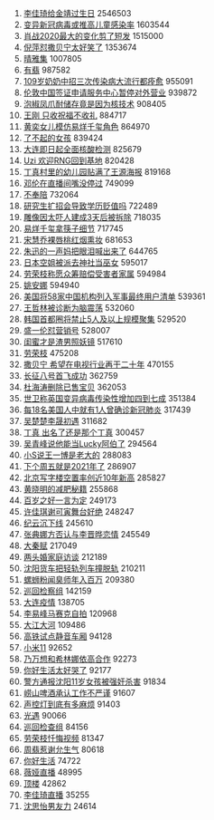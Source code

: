 1. [李佳琦给金靖过生日](https://s.weibo.com/weibo?q=%23%E6%9D%8E%E4%BD%B3%E7%90%A6%E7%BB%99%E9%87%91%E9%9D%96%E8%BF%87%E7%94%9F%E6%97%A5%23&Refer=top) 2546503
1. [变异新冠病毒或推高儿童感染率](https://s.weibo.com/weibo?q=%23%E5%8F%98%E5%BC%82%E6%96%B0%E5%86%A0%E7%97%85%E6%AF%92%E6%88%96%E6%8E%A8%E9%AB%98%E5%84%BF%E7%AB%A5%E6%84%9F%E6%9F%93%E7%8E%87%23&Refer=top) 1603544
1. [肖战2020最大的变化剪了短发](https://s.weibo.com/weibo?q=%E8%82%96%E6%88%982020%E6%9C%80%E5%A4%A7%E7%9A%84%E5%8F%98%E5%8C%96%E5%89%AA%E4%BA%86%E7%9F%AD%E5%8F%91&Refer=top) 1515000
1. [倪萍怼撒贝宁太好笑了](https://s.weibo.com/weibo?q=%23%E5%80%AA%E8%90%8D%E6%80%BC%E6%92%92%E8%B4%9D%E5%AE%81%E5%A4%AA%E5%A5%BD%E7%AC%91%E4%BA%86%23&Refer=top) 1353674
1. [晴雅集](https://s.weibo.com/weibo?q=%E6%99%B4%E9%9B%85%E9%9B%86&Refer=top) 1007805
1. [有翡](https://s.weibo.com/weibo?q=%E6%9C%89%E7%BF%A1&Refer=top) 987582
1. [109岁奶奶中招三次传染病大流行都痊愈](https://s.weibo.com/weibo?q=%23109%E5%B2%81%E5%A5%B6%E5%A5%B6%E4%B8%AD%E6%8B%9B%E4%B8%89%E6%AC%A1%E4%BC%A0%E6%9F%93%E7%97%85%E5%A4%A7%E6%B5%81%E8%A1%8C%E9%83%BD%E7%97%8A%E6%84%88%23&Refer=top) 955091
1. [伦敦中国签证申请服务中心暂停对外营业](https://s.weibo.com/weibo?q=%23%E4%BC%A6%E6%95%A6%E4%B8%AD%E5%9B%BD%E7%AD%BE%E8%AF%81%E7%94%B3%E8%AF%B7%E6%9C%8D%E5%8A%A1%E4%B8%AD%E5%BF%83%E6%9A%82%E5%81%9C%E5%AF%B9%E5%A4%96%E8%90%A5%E4%B8%9A%23&Refer=top) 939872
1. [泡椒凤爪耐储存竟是因为核技术](https://s.weibo.com/weibo?q=%23%E6%B3%A1%E6%A4%92%E5%87%A4%E7%88%AA%E8%80%90%E5%82%A8%E5%AD%98%E7%AB%9F%E6%98%AF%E5%9B%A0%E4%B8%BA%E6%A0%B8%E6%8A%80%E6%9C%AF%23&Refer=top) 908405
1. [王刚 只收祝福不收礼](https://s.weibo.com/weibo?q=%E7%8E%8B%E5%88%9A%20%E5%8F%AA%E6%94%B6%E7%A5%9D%E7%A6%8F%E4%B8%8D%E6%94%B6%E7%A4%BC&Refer=top) 884717
1. [黄奕女儿模仿易烊千玺角色](https://s.weibo.com/weibo?q=%23%E9%BB%84%E5%A5%95%E5%A5%B3%E5%84%BF%E6%A8%A1%E4%BB%BF%E6%98%93%E7%83%8A%E5%8D%83%E7%8E%BA%E8%A7%92%E8%89%B2%23&Refer=top) 864970
1. [了不起的女孩](https://s.weibo.com/weibo?q=%E4%BA%86%E4%B8%8D%E8%B5%B7%E7%9A%84%E5%A5%B3%E5%AD%A9&Refer=top) 839424
1. [大连即日起全面核酸检测](https://s.weibo.com/weibo?q=%23%E5%A4%A7%E8%BF%9E%E5%8D%B3%E6%97%A5%E8%B5%B7%E5%85%A8%E9%9D%A2%E6%A0%B8%E9%85%B8%E6%A3%80%E6%B5%8B%23&Refer=top) 825679
1. [Uzi 欢迎RNG回到基地](https://s.weibo.com/weibo?q=Uzi%20%E6%AC%A2%E8%BF%8ERNG%E5%9B%9E%E5%88%B0%E5%9F%BA%E5%9C%B0&Refer=top) 820428
1. [丁真村里的幼儿园贴满了王源海报](https://s.weibo.com/weibo?q=%23%E4%B8%81%E7%9C%9F%E6%9D%91%E9%87%8C%E7%9A%84%E5%B9%BC%E5%84%BF%E5%9B%AD%E8%B4%B4%E6%BB%A1%E4%BA%86%E7%8E%8B%E6%BA%90%E6%B5%B7%E6%8A%A5%23&Refer=top) 819168
1. [邓伦在直播间嘴没停过](https://s.weibo.com/weibo?q=%23%E9%82%93%E4%BC%A6%E5%9C%A8%E7%9B%B4%E6%92%AD%E9%97%B4%E5%98%B4%E6%B2%A1%E5%81%9C%E8%BF%87%23&Refer=top) 749099
1. [不奉陪](https://s.weibo.com/weibo?q=%E4%B8%8D%E5%A5%89%E9%99%AA&Refer=top) 732064
1. [研究生扩招会导致学历贬值吗](https://s.weibo.com/weibo?q=%23%E7%A0%94%E7%A9%B6%E7%94%9F%E6%89%A9%E6%8B%9B%E4%BC%9A%E5%AF%BC%E8%87%B4%E5%AD%A6%E5%8E%86%E8%B4%AC%E5%80%BC%E5%90%97%23&Refer=top) 722489
1. [雕像因太吓人建成3天后被拆除](https://s.weibo.com/weibo?q=%E9%9B%95%E5%83%8F%E5%9B%A0%E5%A4%AA%E5%90%93%E4%BA%BA%E5%BB%BA%E6%88%903%E5%A4%A9%E5%90%8E%E8%A2%AB%E6%8B%86%E9%99%A4&Refer=top) 718035
1. [易烊千玺拿筷子细节](https://s.weibo.com/weibo?q=%23%E6%98%93%E7%83%8A%E5%8D%83%E7%8E%BA%E6%8B%BF%E7%AD%B7%E5%AD%90%E7%BB%86%E8%8A%82%23&Refer=top) 717745
1. [宋慧乔裸唇桃红烟熏妆](https://s.weibo.com/weibo?q=%E5%AE%8B%E6%85%A7%E4%B9%94%E8%A3%B8%E5%94%87%E6%A1%83%E7%BA%A2%E7%83%9F%E7%86%8F%E5%A6%86&Refer=top) 681653
1. [朱迅的一声妈把眼泪喊出来了](https://s.weibo.com/weibo?q=%23%E6%9C%B1%E8%BF%85%E7%9A%84%E4%B8%80%E5%A3%B0%E5%A6%88%E6%8A%8A%E7%9C%BC%E6%B3%AA%E5%96%8A%E5%87%BA%E6%9D%A5%E4%BA%86%23&Refer=top) 644765
1. [日本空姐被派去神社当巫女](https://s.weibo.com/weibo?q=%23%E6%97%A5%E6%9C%AC%E7%A9%BA%E5%A7%90%E8%A2%AB%E6%B4%BE%E5%8E%BB%E7%A5%9E%E7%A4%BE%E5%BD%93%E5%B7%AB%E5%A5%B3%23&Refer=top) 595017
1. [劳荣枝称愿众筹赔偿受害者家属](https://s.weibo.com/weibo?q=%23%E5%8A%B3%E8%8D%A3%E6%9E%9D%E7%A7%B0%E6%84%BF%E4%BC%97%E7%AD%B9%E8%B5%94%E5%81%BF%E5%8F%97%E5%AE%B3%E8%80%85%E5%AE%B6%E5%B1%9E%23&Refer=top) 594984
1. [姚安娜](https://s.weibo.com/weibo?q=%E5%A7%9A%E5%AE%89%E5%A8%9C&Refer=top) 594940
1. [美国将58家中国机构列入军事最终用户清单](https://s.weibo.com/weibo?q=%23%E7%BE%8E%E5%9B%BD%E5%B0%8658%E5%AE%B6%E4%B8%AD%E5%9B%BD%E6%9C%BA%E6%9E%84%E5%88%97%E5%85%A5%E5%86%9B%E4%BA%8B%E6%9C%80%E7%BB%88%E7%94%A8%E6%88%B7%E6%B8%85%E5%8D%95%23&Refer=top) 539361
1. [王哲林被诊断为脑震荡](https://s.weibo.com/weibo?q=%E7%8E%8B%E5%93%B2%E6%9E%97%E8%A2%AB%E8%AF%8A%E6%96%AD%E4%B8%BA%E8%84%91%E9%9C%87%E8%8D%A1&Refer=top) 532060
1. [韩国首都圈将禁止5人及以上规模聚集](https://s.weibo.com/weibo?q=%23%E9%9F%A9%E5%9B%BD%E9%A6%96%E9%83%BD%E5%9C%88%E5%B0%86%E7%A6%81%E6%AD%A25%E4%BA%BA%E5%8F%8A%E4%BB%A5%E4%B8%8A%E8%A7%84%E6%A8%A1%E8%81%9A%E9%9B%86%23&Refer=top) 529520
1. [盛一伦怼营销号](https://s.weibo.com/weibo?q=%23%E7%9B%9B%E4%B8%80%E4%BC%A6%E6%80%BC%E8%90%A5%E9%94%80%E5%8F%B7%23&Refer=top) 528007
1. [闺蜜才是渣男照妖镜](https://s.weibo.com/weibo?q=%23%E9%97%BA%E8%9C%9C%E6%89%8D%E6%98%AF%E6%B8%A3%E7%94%B7%E7%85%A7%E5%A6%96%E9%95%9C%23&Refer=top) 517610
1. [劳荣枝](https://s.weibo.com/weibo?q=%E5%8A%B3%E8%8D%A3%E6%9E%9D&Refer=top) 475208
1. [撒贝宁 希望在电视行业再干二十年](https://s.weibo.com/weibo?q=%E6%92%92%E8%B4%9D%E5%AE%81%20%E5%B8%8C%E6%9C%9B%E5%9C%A8%E7%94%B5%E8%A7%86%E8%A1%8C%E4%B8%9A%E5%86%8D%E5%B9%B2%E4%BA%8C%E5%8D%81%E5%B9%B4&Refer=top) 470155
1. [长征八号首飞成功](https://s.weibo.com/weibo?q=%E9%95%BF%E5%BE%81%E5%85%AB%E5%8F%B7%E9%A6%96%E9%A3%9E%E6%88%90%E5%8A%9F&Refer=top) 362759
1. [杜海涛删除已售宝贝](https://s.weibo.com/weibo?q=%23%E6%9D%9C%E6%B5%B7%E6%B6%9B%E5%88%A0%E9%99%A4%E5%B7%B2%E5%94%AE%E5%AE%9D%E8%B4%9D%23&Refer=top) 362053
1. [世卫称英国变异病毒传染性增加四到七成](https://s.weibo.com/weibo?q=%23%E4%B8%96%E5%8D%AB%E7%A7%B0%E8%8B%B1%E5%9B%BD%E5%8F%98%E5%BC%82%E7%97%85%E6%AF%92%E4%BC%A0%E6%9F%93%E6%80%A7%E5%A2%9E%E5%8A%A0%E5%9B%9B%E5%88%B0%E4%B8%83%E6%88%90%23&Refer=top) 351384
1. [每18名美国人中就有1人曾确诊新冠肺炎](https://s.weibo.com/weibo?q=%E6%AF%8F18%E5%90%8D%E7%BE%8E%E5%9B%BD%E4%BA%BA%E4%B8%AD%E5%B0%B1%E6%9C%891%E4%BA%BA%E6%9B%BE%E7%A1%AE%E8%AF%8A%E6%96%B0%E5%86%A0%E8%82%BA%E7%82%8E&Refer=top) 317439
1. [吴楚楚李晟初遇](https://s.weibo.com/weibo?q=%23%E5%90%B4%E6%A5%9A%E6%A5%9A%E6%9D%8E%E6%99%9F%E5%88%9D%E9%81%87%23&Refer=top) 311682
1. [丁真 出名了还是那个丁真](https://s.weibo.com/weibo?q=%E4%B8%81%E7%9C%9F%20%E5%87%BA%E5%90%8D%E4%BA%86%E8%BF%98%E6%98%AF%E9%82%A3%E4%B8%AA%E4%B8%81%E7%9C%9F&Refer=top) 300457
1. [吴青峰说他能当Lucky阿伯了](https://s.weibo.com/weibo?q=%23%E5%90%B4%E9%9D%92%E5%B3%B0%E8%AF%B4%E4%BB%96%E8%83%BD%E5%BD%93Lucky%E9%98%BF%E4%BC%AF%E4%BA%86%23&Refer=top) 294564
1. [小S说王一博是老大的](https://s.weibo.com/weibo?q=%23%E5%B0%8FS%E8%AF%B4%E7%8E%8B%E4%B8%80%E5%8D%9A%E6%98%AF%E8%80%81%E5%A4%A7%E7%9A%84%23&Refer=top) 288083
1. [下个周五就是2021年了](https://s.weibo.com/weibo?q=%23%E4%B8%8B%E4%B8%AA%E5%91%A8%E4%BA%94%E5%B0%B1%E6%98%AF2021%E5%B9%B4%E4%BA%86%23&Refer=top) 286907
1. [北京写字楼空置率创近10年新高](https://s.weibo.com/weibo?q=%E5%8C%97%E4%BA%AC%E5%86%99%E5%AD%97%E6%A5%BC%E7%A9%BA%E7%BD%AE%E7%8E%87%E5%88%9B%E8%BF%9110%E5%B9%B4%E6%96%B0%E9%AB%98&Refer=top) 285827
1. [黄晓明的减肥秘籍](https://s.weibo.com/weibo?q=%23%E9%BB%84%E6%99%93%E6%98%8E%E7%9A%84%E5%87%8F%E8%82%A5%E7%A7%98%E7%B1%8D%23&Refer=top) 255868
1. [百岁之好一言为定](https://s.weibo.com/weibo?q=%E7%99%BE%E5%B2%81%E4%B9%8B%E5%A5%BD%E4%B8%80%E8%A8%80%E4%B8%BA%E5%AE%9A&Refer=top) 249173
1. [许佳琪谢可寅舞台好绝](https://s.weibo.com/weibo?q=%23%E8%AE%B8%E4%BD%B3%E7%90%AA%E8%B0%A2%E5%8F%AF%E5%AF%85%E8%88%9E%E5%8F%B0%E5%A5%BD%E7%BB%9D%23&Refer=top) 248247
1. [纪云沉下线](https://s.weibo.com/weibo?q=%E7%BA%AA%E4%BA%91%E6%B2%89%E4%B8%8B%E7%BA%BF&Refer=top) 245610
1. [张典娜方否认与李晋晔恋情](https://s.weibo.com/weibo?q=%23%E5%BC%A0%E5%85%B8%E5%A8%9C%E6%96%B9%E5%90%A6%E8%AE%A4%E4%B8%8E%E6%9D%8E%E6%99%8B%E6%99%94%E6%81%8B%E6%83%85%23&Refer=top) 245549
1. [大秦赋](https://s.weibo.com/weibo?q=%E5%A4%A7%E7%A7%A6%E8%B5%8B&Refer=top) 217049
1. [两头婚家庭访谈](https://s.weibo.com/weibo?q=%23%E4%B8%A4%E5%A4%B4%E5%A9%9A%E5%AE%B6%E5%BA%AD%E8%AE%BF%E8%B0%88%23&Refer=top) 212189
1. [沈阳货车把轻轨列车撞脱轨](https://s.weibo.com/weibo?q=%E6%B2%88%E9%98%B3%E8%B4%A7%E8%BD%A6%E6%8A%8A%E8%BD%BB%E8%BD%A8%E5%88%97%E8%BD%A6%E6%92%9E%E8%84%B1%E8%BD%A8&Refer=top) 210211
1. [螺蛳粉闻臭师年入百万](https://s.weibo.com/weibo?q=%23%E8%9E%BA%E8%9B%B3%E7%B2%89%E9%97%BB%E8%87%AD%E5%B8%88%E5%B9%B4%E5%85%A5%E7%99%BE%E4%B8%87%23&Refer=top) 209380
1. [巡回检察组](https://s.weibo.com/weibo?q=%E5%B7%A1%E5%9B%9E%E6%A3%80%E5%AF%9F%E7%BB%84&Refer=top) 142159
1. [大连疫情](https://s.weibo.com/weibo?q=%E5%A4%A7%E8%BF%9E%E7%96%AB%E6%83%85&Refer=top) 138705
1. [李易峰马赛克自拍](https://s.weibo.com/weibo?q=%23%E6%9D%8E%E6%98%93%E5%B3%B0%E9%A9%AC%E8%B5%9B%E5%85%8B%E8%87%AA%E6%8B%8D%23&Refer=top) 120968
1. [大江大河](https://s.weibo.com/weibo?q=%E5%A4%A7%E6%B1%9F%E5%A4%A7%E6%B2%B3&Refer=top) 109486
1. [高铁试点静音车厢](https://s.weibo.com/weibo?q=%23%E9%AB%98%E9%93%81%E8%AF%95%E7%82%B9%E9%9D%99%E9%9F%B3%E8%BD%A6%E5%8E%A2%23&Refer=top) 94128
1. [小米11](https://s.weibo.com/weibo?q=%23%E5%B0%8F%E7%B1%B311%23&Refer=top) 92652
1. [乃万想和希林娜依高合作](https://s.weibo.com/weibo?q=%E4%B9%83%E4%B8%87%E6%83%B3%E5%92%8C%E5%B8%8C%E6%9E%97%E5%A8%9C%E4%BE%9D%E9%AB%98%E5%90%88%E4%BD%9C&Refer=top) 92273
1. [你好生活太好哭了](https://s.weibo.com/weibo?q=%E4%BD%A0%E5%A5%BD%E7%94%9F%E6%B4%BB%E5%A4%AA%E5%A5%BD%E5%93%AD%E4%BA%86&Refer=top) 92177
1. [警方通报沈阳11岁女孩被强奸杀害](https://s.weibo.com/weibo?q=%E8%AD%A6%E6%96%B9%E9%80%9A%E6%8A%A5%E6%B2%88%E9%98%B311%E5%B2%81%E5%A5%B3%E5%AD%A9%E8%A2%AB%E5%BC%BA%E5%A5%B8%E6%9D%80%E5%AE%B3&Refer=top) 91834
1. [崂山啤酒承认工作不严谨](https://s.weibo.com/weibo?q=%E5%B4%82%E5%B1%B1%E5%95%A4%E9%85%92%E6%89%BF%E8%AE%A4%E5%B7%A5%E4%BD%9C%E4%B8%8D%E4%B8%A5%E8%B0%A8&Refer=top) 91607
1. [声控灯到底有多麻烦](https://s.weibo.com/weibo?q=%23%E5%A3%B0%E6%8E%A7%E7%81%AF%E5%88%B0%E5%BA%95%E6%9C%89%E5%A4%9A%E9%BA%BB%E7%83%A6%23&Refer=top) 91403
1. [光遇](https://s.weibo.com/weibo?q=%E5%85%89%E9%81%87&Refer=top) 90066
1. [巡回检查组](https://s.weibo.com/weibo?q=%E5%B7%A1%E5%9B%9E%E6%A3%80%E6%9F%A5%E7%BB%84&Refer=top) 84156
1. [劳荣枝忏悔视频](https://s.weibo.com/weibo?q=%E5%8A%B3%E8%8D%A3%E6%9E%9D%E5%BF%8F%E6%82%94%E8%A7%86%E9%A2%91&Refer=top) 81347
1. [周翡惹谢允生气](https://s.weibo.com/weibo?q=%23%E5%91%A8%E7%BF%A1%E6%83%B9%E8%B0%A2%E5%85%81%E7%94%9F%E6%B0%94%23&Refer=top) 80618
1. [你好生活](https://s.weibo.com/weibo?q=%E4%BD%A0%E5%A5%BD%E7%94%9F%E6%B4%BB&Refer=top) 74722
1. [薇娅直播](https://s.weibo.com/weibo?q=%E8%96%87%E5%A8%85%E7%9B%B4%E6%92%AD&Refer=top) 48995
1. [顶楼](https://s.weibo.com/weibo?q=%E9%A1%B6%E6%A5%BC&Refer=top) 42862
1. [李佳琦直播](https://s.weibo.com/weibo?q=%E6%9D%8E%E4%BD%B3%E7%90%A6%E7%9B%B4%E6%92%AD&Refer=top) 35255
1. [沈思怡男友力](https://s.weibo.com/weibo?q=%23%E6%B2%88%E6%80%9D%E6%80%A1%E7%94%B7%E5%8F%8B%E5%8A%9B%23&Refer=top) 24614